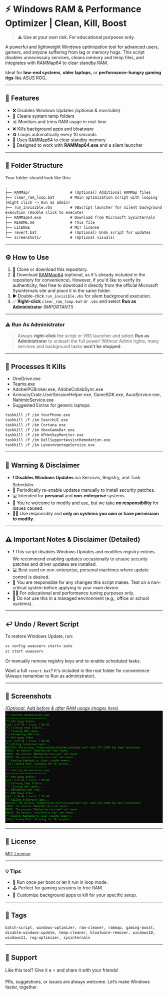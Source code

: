 # ⚡ Windows RAM & Performance Optimizer | Clean, Kill, Boost

> ⚠️ **Use at your own risk. For educational purposes only.**

A powerful and lightweight Windows optimization tool for advanced users, gamers, and anyone suffering from lag or memory hogs. This script disables unnecessary services, cleans memory and temp files, and integrates with RAMMap64 to clear standby RAM.

Ideal for **low-end systems**, **older laptops**, or **performance-hungry gaming rigs** like ASUS ROG.

---

## 🧰 Features

- ❌ Disables Windows Updates _(optional & reversible)_
- 🛃 Cleans system temp folders
- 📊 Monitors and trims RAM usage in real-time
- ❌ Kills background apps and bloatware
- ♻️ Loops automatically every 10 seconds
- 🚿 Uses [RAMMap64](https://learn.microsoft.com/en-us/sysinternals/downloads/rammap) to clear standby memory
- 🧠 Designed to work with **RAMMap64.exe** and a silent launcher

---

## 📁 Folder Structure

Your folder should look like this:

```
.
├── RAMMap/                  # (Optional) Additional RAMMap files
├── clear_ram_loop.bat       # Main optimization script with looping (Right click -> Run as admin)
├── run_invisible.vbs        # VBScript launcher for silent background execution (Double click to execute)
├── RAMMap64.exe             # Download from Microsoft Sysinternals
├── README.md                # This file
├── LICENSE                  # MIT license
├── revert.bat               # (Optional) Undo script for updates
└── screenshots/             # (Optional visuals)
```

---

## ⚙️ How to Use

1. 📄 Clone or download this repository.
2. 💾 Download [RAMMap64](https://learn.microsoft.com/en-us/sysinternals/downloads/rammap) (optional, as it's already included in the repository for convenience). However, if you'd like to verify its authenticity, feel free to download it directly from the official Microsoft Sysinternals site and place it in the same folder.
3. ▶️ Double-click `run_invisible.vbs` for silent background execution.
4. ✅ **Right-click** `clear_ram_loop.bat` or `.vbs` and select **Run as Administrator** _(IMPORTANT!)_

---

### ⚠️ Run As Administrator

> Always **right-click** the script or VBS launcher and select **Run as Administrator** to unleash the full power! Without Admin rights, many services and background tasks **won’t be stopped**.

---

## 🚪 Processes It Kills

- OneDrive.exe
- Teams.exe
- AdobeIPCBroker.exe, AdobeCollabSync.exe
- ArmouryCrate.UserSessionHelper.exe, GameSDK.exe, AuraService.exe, NahimicService.exe
- Suggested Extras for generic laptops:

```batch
taskkill /f /im YourPhone.exe
taskkill /f /im SearchUI.exe
taskkill /f /im Cortana.exe
taskkill /f /im XboxGameBar.exe
taskkill /f /im HPHotkeyMonitor.exe
taskkill /f /im DellSupportAssistRemedation.exe
taskkill /f /im LenovoVantageService.exe
```

---

## 🚨 Warning & Disclaimer

- ❗ **Disables Windows Updates** via Services, Registry, and Task Scheduler.
- 🔐 Periodically re-enable updates manually to install security patches.
- 💻 Intended for **personal** and **non-enterprise** systems.
- 🤝 You're welcome to modify and use, but we take **no responsibility** for issues caused.
- 🧑‍💼 Use responsibly and **only on systems you own or have permission to modify**.

---

## ⚠️ Important Notes & Disclaimer (Detailed)

- ❗ This script disables Windows Updates and modifies registry entries. We recommend enabling updates occasionally to ensure security patches and driver updates are installed.
- 💻 Best used on non-enterprise, personal machines where update control is desired.
- 🔐 You are responsible for any changes this script makes. Test on a non-critical system before applying to your main device.
- 👨‍⚖️ For educational and performance tuning purposes only.
- 🚫 Do not use this in a managed environment (e.g., office or school systems).

---

## ↩️ Undo / Revert Script

To restore Windows Update, run:

```cmd
sc config wuauserv start= auto
sc start wuauserv
```

Or manually remove registry keys and re-enable scheduled tasks.

Want a full `revert.bat`? It's included in the root folder for convenience (Always remember to Run as administrator).

---

## 🌟 Screenshots

_(Optional: Add before & after RAM usage images here)_
![clear_ram_loop.bat UI](image.png)

---

## 📆 License

[MIT License](LICENSE)

---

### 💡 Tips

- 🧪 Run once per boot or let it run in loop mode.
- 🕹️ Perfect for gaming sessions to free RAM.
- 🧩 Customize background apps to kill for your specific setup.

---

## 🌚 Tags

```
batch-script, windows-optimizer, ram-cleaner, rammap, gaming-boost, disable-windows-update, temp-cleaner, bloatware-remover, windows10, windows11, rog-optimizer, sysinternals
```

---

## 👊 Support

Like this tool? Give it a ⭐ and share it with your friends!

PRs, suggestions, or issues are always welcome. Let’s make Windows faster, together.
